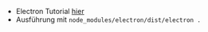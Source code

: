 * Electron Tutorial [hier](https://www.electronjs.org/docs/tutorial/quick-start)
* Ausführung mit `node_modules/electron/dist/electron .`

